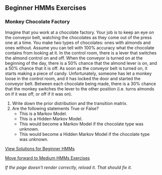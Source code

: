 ## Beginner HMMs Exercises

### Monkey Chocolate Factory
Imagine that you work at a chocolate factory. Your job is to keep an eye on the conveyor belt, watching the chocolates as they come out of the press one at a time.
You make two types of chocolates: ones with almonds and ones without. Assume you can tell with 100% accuracy what the chocolate contains from looking at it. In the control room, there is a lever that switches the almond control on and off. When the conveyor is turned on at the beginning of the day, there is a 50% chance that the almond lever is on, and a 50% chance that it is off. As soon as the conveyor belt is turned on, it starts making a piece of candy.
Unfortunately, someone has let a monkey loose in the control room, and it has locked the door and started the conveyor belt. Between each chocolate being made, there is a 30% chance that the monkey switches the lever to the other position (i.e. turns almonds on if it was off, or off if it was on). 

1. Write down the prior distribution and the transition matrix.
2. Are the following statements True or False?
   - This is a Markov Model.
   - This is a Hidden Markov Model.
   - This would become a Markov Model if the chocolate type was unknown.
   - This would become a Hidden Markov Model if the chocolate type was unknown.

[View Solutions for Beginner HMMs](https://github.com/UMdecisionsupport/DecisionSupport2023/blob/main/HMMs/Solutions/Beginner_Solutions.md)

[Move forward to Medium HMMs Exercises](https://github.com/UMdecisionsupport/DecisionSupport2023/blob/main/HMMs/Medium.md)

*If the page doesn't render correctly, reload it. That should fix it.*


